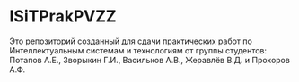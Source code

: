 # ISiTPrakPVZZ
Это репозиторий созданный для сдачи практических работ по Интеллектуальным системам и технологиям от группы студентов: Потапов А.Е., Зворыкин Г.И., Васильков А.В., Жеравлёв В.Д. и Прохоров А.Ф.
